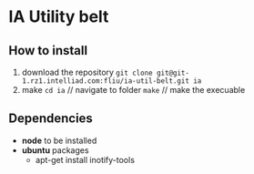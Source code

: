 # IA Utility belt

## How to install

1. download the repository
    `git clone git@git-1.rz1.intelliad.com:fliu/ia-util-belt.git ia`
2. make
    `cd ia` // navigate to folder
    `make` // make the execuable

## Dependencies
* **node** to be installed
* **ubuntu** packages
    * apt-get install inotify-tools

